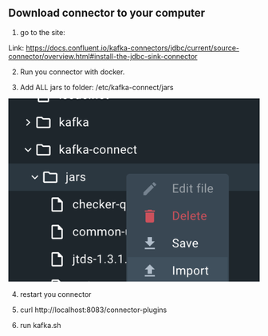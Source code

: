 ## Download connector to your computer 

1) go to the site:

Link:
https://docs.confluent.io/kafka-connectors/jdbc/current/source-connector/overview.html#install-the-jdbc-sink-connector

2) Run you connector with docker.

3) Add ALL jars to folder: /etc/kafka-connect/jars 
<img src="img/import.png">

4) restart you connector 

5) curl http://localhost:8083/connector-plugins 

6) run kafka.sh
